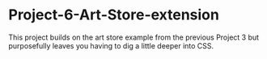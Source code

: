 # Project-6-Art-Store-extension
This project builds on the art store example from the previous Project 3  but purposefully leaves you having to dig a little deeper into CSS.
